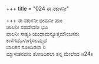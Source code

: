 +++
title = "024 ಈ ನಕುಳನೀ"

+++
ಈ ನಕುಳನೀ ಭೀಮನೀ ಪಾಂ  
ಚಾಲನೀ ಸಹದೇವನೀ ಭೂ  
ಪಾಲನೀ ಸಾತ್ಯಕಿ ಯುಧಾಮನ್ಯೂತ್ತಮೌಂಜಸರು  
ಕಾಳೆಗದೊಳಂಗೈಸಲಮ್ಮದೆ  
ಬಾಲಕನ ನೂಕಿದಿರಲಾ ನಿ  
ಮ್ಮಾಳುತನವನು ತೋರಿದಿರಲಾ ತನ್ನ ಮೇಲೆಂದ     ॥24॥